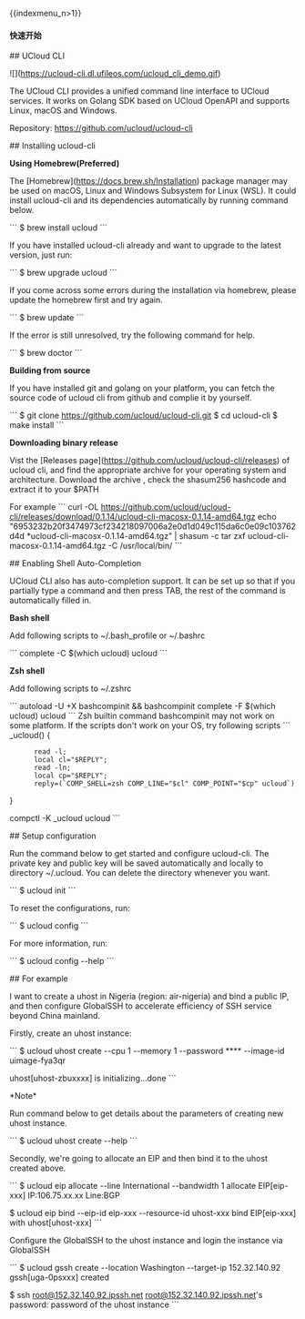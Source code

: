 {{indexmenu_n>1}}

#### 快速开始

\#\# UCloud CLI

\!\[\](<https://ucloud-cli.dl.ufileos.com/ucloud_cli_demo.gif>)

The UCloud CLI provides a unified command line interface to UCloud
services. It works on Golang SDK based on UCloud OpenAPI and supports
Linux, macOS and Windows.

Repository: <https://github.com/ucloud/ucloud-cli>

\#\# Installing ucloud-cli

**Using Homebrew(Preferred)**

The \[Homebrew\](<https://docs.brew.sh/Installation>) package manager
may be used on macOS, Linux and Windows Subsystem for Linux (WSL). It
could install ucloud-cli and its dependencies automatically by running
command below.

\`\`\` $ brew install ucloud \`\`\`

If you have installed ucloud-cli already and want to upgrade to the
latest version, just run:

\`\`\` $ brew upgrade ucloud \`\`\`

If you come across some errors during the installation via homebrew,
please update the homebrew first and try again.

\`\`\` $ brew update \`\`\`

If the error is still unresolved, try the following command for help.

\`\`\` $ brew doctor \`\`\`

**Building from source**

If you have installed git and golang on your platform, you can fetch the
source code of ucloud cli from github and complie it by yourself.

\`\`\` $ git clone <https://github.com/ucloud/ucloud-cli.git> $ cd
ucloud-cli $ make install \`\`\`

**Downloading binary release**

Vist the \[Releases
page\](<https://github.com/ucloud/ucloud-cli/releases>) of ucloud cli,
and find the appropriate archive for your operating system and
architecture. Download the archive , check the shasum256 hashcode and
extract it to your $PATH

For example \`\`\` curl -OL
<https://github.com/ucloud/ucloud-cli/releases/download/0.1.14/ucloud-cli-macosx-0.1.14-amd64.tgz>
echo "6953232b20f3474973cf234218097006a2e0d1d049c115da6c0e09c103762d4d
\*ucloud-cli-macosx-0.1.14-amd64.tgz" | shasum -c tar zxf
ucloud-cli-macosx-0.1.14-amd64.tgz -C /usr/local/bin/ \`\`\`

\#\# Enabling Shell Auto-Completion

UCloud CLI also has auto-completion support. It can be set up so that if
you partially type a command and then press TAB, the rest of the command
is automatically filled in.

**Bash shell**

Add following scripts to \~/.bash\_profile or \~/.bashrc

\`\`\` complete -C $(which ucloud) ucloud \`\`\`

**Zsh shell**

Add following scripts to \~/.zshrc

\`\`\` autoload -U +X bashcompinit && bashcompinit complete -F $(which
ucloud) ucloud \`\`\` Zsh builtin command bashcompinit may not work on
some platform. If the scripts don't work on your OS, try following
scripts \`\`\` \_ucloud() {

``` 
      read -l;
      local cl="$REPLY";
      read -ln;
      local cp="$REPLY";
      reply=(`COMP_SHELL=zsh COMP_LINE="$cl" COMP_POINT="$cp" ucloud`)
```

}

compctl -K \_ucloud ucloud \`\`\`

\#\# Setup configuration

Run the command below to get started and configure ucloud-cli. The
private key and public key will be saved automatically and locally to
directory \~/.ucloud. You can delete the directory whenever you want.

\`\`\` $ ucloud init \`\`\`

To reset the configurations, run:

\`\`\` $ ucloud config \`\`\`

For more information, run:

\`\`\` $ ucloud config --help \`\`\`

\#\# For example

I want to create a uhost in Nigeria (region: air-nigeria) and bind a
public IP, and then configure GlobalSSH to accelerate efficiency of SSH
service beyond China mainland.

Firstly, create an uhost instance:

\`\`\` $ ucloud uhost create --cpu 1 --memory 1 --password \*\*\*\*
--image-id uimage-fya3qr

uhost\[uhost-zbuxxxx\] is initializing...done \`\`\`

\*Note\*

Run command below to get details about the parameters of creating new
uhost instance.

\`\`\` $ ucloud uhost create --help \`\`\`

Secondly, we're going to allocate an EIP and then bind it to the uhost
created above.

\`\`\` $ ucloud eip allocate --line International --bandwidth 1 allocate
EIP\[eip-xxx\] IP:106.75.xx.xx Line:BGP

$ ucloud eip bind --eip-id eip-xxx --resource-id uhost-xxx bind
EIP\[eip-xxx\] with uhost\[uhost-xxx\] \`\`\`

Configure the GlobalSSH to the uhost instance and login the instance via
GlobalSSH

\`\`\` $ ucloud gssh create --location Washington --target-ip
152.32.140.92 gssh\[uga-0psxxx\] created

$ ssh root@152.32.140.92.ipssh.net root@152.32.140.92.ipssh.net's
password: password of the uhost instance \`\`\`
